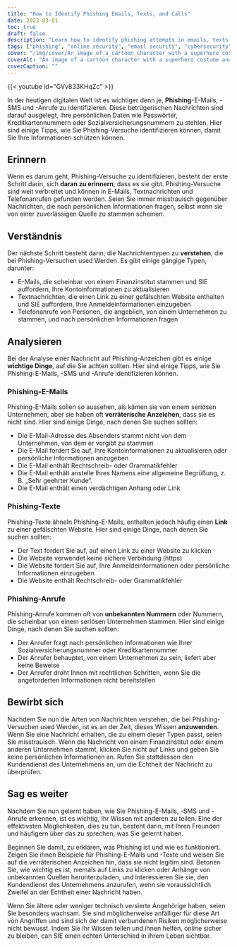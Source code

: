 ```yaml
---
title: "How to Identify Phishing Emails, Texts, and Calls"
date: 2023-03-01
toc: true
draft: false
description: "Learn how to identify phishing attempts in emails, texts, and calls to keep your personal information safe."
tags: ["phishing", "online security", "email security", "cybersecurity", "internet safety", "phishing emails", "phishing texts", "phishing calls", "digital threats", "identity theft", "data protection", "online fraud", "online scams", "online privacy", "online safety tips", "cybercrime", "information security", "password security", "data security", "security awareness"]
cover: "/img/cover/An_image_of_a_cartoon_character_with_a_superhero_costume.png"
coverAlt: "An image of a cartoon character with a superhero costume and a shield blocking a fishing rod with a phishing email on it."
coverCaption: ""
---
```


{{< youtube id="GVv833KHqZc" >}}   In der heutigen digitalen Welt ist es wichtiger denn je, **Phishing**-E-Mails, -SMS und -Anrufe zu identifizieren. Diese betrügerischen Nachrichten sind darauf ausgelegt, Ihre persönlichen Daten wie Passwörter, Kreditkartennummern oder Sozialversicherungsnummern zu stehlen. Hier sind einige Tipps, wie Sie Phishing-Versuche identifizieren können, damit Sie Ihre Informationen schützen können.  ## Erinnern  Wenn es darum geht, Phishing-Versuche zu identifizieren, besteht der erste Schritt darin, sich **daran zu erinnern**, dass es sie gibt. Phishing-Versuche sind weit verbreitet und können in E-Mails, Textnachrichten und Telefonanrufen gefunden werden. Seien Sie immer misstrauisch gegenüber Nachrichten, die nach persönlichen Informationen fragen, selbst wenn sie von einer zuverlässigen Quelle zu stammen scheinen.  ## Verständnis  Der nächste Schritt besteht darin, die Nachrichtentypen zu **verstehen**, die bei Phishing-Versuchen used Werden. Es gibt einige gängige Typen, darunter:  - E-Mails, die scheinbar von einem Finanzinstitut stammen und SIE auffordern, Ihre Kontoinformationen zu aktualisieren - Textnachrichten, die einen Link zu einer gefälschten Website enthalten und SIE auffordern, Ihre Anmeldeinformationen einzugeben - Telefonanrufe von Personen, die angeblich, von einem Unternehmen zu stammen, und nach persönlichen Informationen fragen  ## Analysieren  Bei der Analyse einer Nachricht auf Phishing-Anzeichen gibt es einige **wichtige Dinge**, auf die Sie achten sollten. Hier sind einige Tipps, wie Sie Phishing-E-Mails, -SMS und -Anrufe identifizieren können.  ### Phishing-E-Mails  Phishing-E-Mails sollen so aussehen, als kämen sie von einem seriösen Unternehmen, aber sie haben oft **verräterische Anzeichen**, dass sie es nicht sind. Hier sind einige Dinge, nach denen Sie suchen sollten:  - Die E-Mail-Adresse des Absenders stammt nicht von dem Unternehmen, von dem er vorgibt zu stammen - Die E-Mail fordert Sie auf, Ihre Kontoinformationen zu aktualisieren oder persönliche Informationen anzugeben - Die E-Mail enthält Rechtschreib- oder Grammatikfehler - Die E-Mail enthält anstelle Ihres Namens eine allgemeine Begrüßung, z. B. „Sehr geehrter Kunde“. - Die E-Mail enthält einen verdächtigen Anhang oder Link  ### Phishing-Texte  Phishing-Texte ähneln Phishing-E-Mails, enthalten jedoch häufig einen **Link** zu einer gefälschten Website. Hier sind einige Dinge, nach denen Sie suchen sollten:  - Der Text fordert Sie auf, auf einen Link zu einer Website zu klicken - Die Website verwendet keine sichere Verbindung (https) - Die Website fordert Sie auf, Ihre Anmeldeinformationen oder persönliche Informationen einzugeben - Die Website enthält Rechtschreib- oder Grammatikfehler  ### Phishing-Anrufe  Phishing-Anrufe kommen oft von **unbekannten Nummern** oder Nummern, die scheinbar von einem seriösen Unternehmen stammen. Hier sind einige Dinge, nach denen Sie suchen sollten:  - Der Anrufer fragt nach persönlichen Informationen wie Ihrer Sozialversicherungsnummer oder Kreditkartennummer - Der Anrufer behauptet, von einem Unternehmen zu sein, liefert aber keine Beweise - Der Anrufer droht Ihnen mit rechtlichen Schritten, wenn Sie die angeforderten Informationen nicht bereitstellen  ## Bewirbt sich  Nachdem Sie nun die Arten von Nachrichten verstehen, die bei Phishing-Versuchen used Werden, ist es an der Zeit, dieses Wissen **anzuwenden**. Wenn Sie eine Nachricht erhalten, die zu einem dieser Typen passt, seien Sie misstrauisch. Wenn die Nachricht von einem Finanzinstitut oder einem anderen Unternehmen stammt, klicken Sie nicht auf Links und geben Sie keine persönlichen Informationen an. Rufen Sie stattdessen den Kundendienst des Unternehmens an, um die Echtheit der Nachricht zu überprüfen.  ## Sag es weiter  Nachdem Sie nun gelernt haben, wie Sie Phishing-E-Mails, -SMS und -Anrufe erkennen, ist es wichtig, Ihr Wissen mit anderen zu teilen. Eine der effektivsten Möglichkeiten, dies zu tun, besteht darin, mit Ihren Freunden und häufigern über das zu sprechen, was Sie gelernt haben.  Beginnen Sie damit, zu erklären, was Phishing ist und wie es funktioniert. Zeigen Sie ihnen Beispiele für Phishing-E-Mails und -Texte und weisen Sie auf die verräterischen Anzeichen hin, dass sie nicht legitim sind. Betonen Sie, wie wichtig es ist, niemals auf Links zu klicken oder Anhänge von unbekannten Quellen herunterzuladen, und interessieren Sie sie, den Kundendienst des Unternehmens anzurufen, wenn sie voraussichtlich Zweifel an der Echtheit einer Nachricht haben.  Wenn Sie ältere oder weniger technisch versierte Angehörige haben, seien Sie besonders wachsam. Sie sind möglicherweise anfälliger für diese Art von Angriffen und sind sich der damit verbundenen Risiken möglicherweise nicht bewusst. Indem Sie Ihr Wissen teilen und ihnen helfen, online sicher zu bleiben, can SIE einen echten Unterschied in ihrem Leben sichtbar.